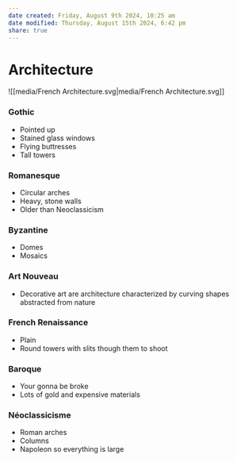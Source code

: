 ```yaml
---
date created: Friday, August 9th 2024, 10:25 am
date modified: Thursday, August 15th 2024, 6:42 pm
share: true
---
```

  
# Architecture  
  
![[media/French Architecture.svg|media/French Architecture.svg]]  
  
### Gothic  
  
- Pointed up  
- Stained glass windows  
- Flying buttresses  
- Tall towers  
  
### Romanesque  
  
- Circular arches  
- Heavy, stone walls  
- Older than Neoclassicism  
  
### Byzantine  
  
- Domes  
- Mosaics  
  
### Art Nouveau  
  
- Decorative art are architecture characterized by curving shapes abstracted from nature  
  
### French Renaissance  
  
- Plain  
- Round towers with slits though them to shoot  
  
### Baroque  
  
- Your gonna be broke  
- Lots of gold and expensive materials  
  
### Néoclassicisme  
  
- Roman arches  
- Columns  
- Napoleon so everything is large  
